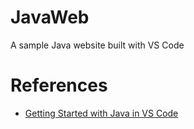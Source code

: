 # JavaWeb
A sample Java website built with VS Code

# References

* [Getting Started with Java in VS Code](https://code.visualstudio.com/docs/java/java-tutorial)